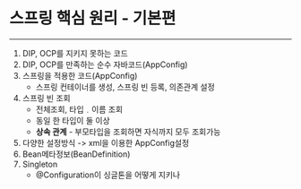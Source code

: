 # 스프링 핵심 원리 - 기본편

---
1. DIP, OCP를 지키지 못하는 코드
2. DIP, OCP를 만족하는 순수 자바코드(AppConfig)
3. 스프링을 적용한 코드(AppConfig)
   - 스프링 컨테이너를 생성, 스프링 빈 등록, 의존관계 설정
4. 스프링 빈 조회
   - 전체조회, 타입﹒이름 조회
   - 동일 한 타입이 둘 이상
   - **상속 관계** - 부모타입을 조회하면 자식까지 모두 조회가능
5. 다양한 설정방식 -> xml을 이용한 AppConfig설정
6. Bean메타정보(BeanDefinition)
7. Singleton
   - @Configuration이 싱글톤을 어떻게 지키나

